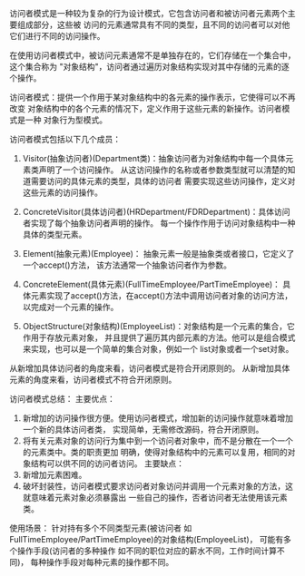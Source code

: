 访问者模式是一种较为复杂的行为设计模式，它包含访问者和被访问者元素两个主要组成部分，这些被
访问的元素通常具有不同的类型，且不同的访问者可以对他它们进行不同的访问操作。

在使用访问者模式中，被访问元素通常不是单独存在的，它们存储在一个集合中，这个集合称为
"对象结构"，访问者通过遍历对象结构实现对其中存储的元素的逐个操作。

访问者模式：提供一个作用于某对象结构中的各元素的操作表示，它使得可以不再改变
对象结构中的各个元素的情况下，定义作用于这些元素的新操作。访问者模式是一种
对象行为型模式。

访问者模式包括以下几个成员：
1. Visitor(抽象访问者)(Department类)：抽象访问者为对象结构中每一个具体元素类声明了一个访问操作。
从这访问操作的名称或者参数类型就可以清楚的知道需要访问的具体元素的类型，具体的访问者
需要实现这些访问操作，定义对这些元素的访问操作。

2. ConcreteVisitor(具体访问者)(HRDepartment/FDRDepartment)：具体访问者实现了每个抽象访问者声明的操作。
每一个操作作用于访问对象结构中一种具体的类型元素。

3. Element(抽象元素)(Employee)： 抽象元素一般是抽象类或者接口，它定义了一个accept()方法，
该方法通常一个抽象访问者作为参数。

4. ConcreteElement(具体元素)(FullTimeEmployee/PartTimeEmployee)： 
具体元素实现了accept()方法，在accept()方法中调用访问者对象的访问方法，以完成对一个元素的操作。

5. ObjectStructure(对象结构)(EmployeeList)：对象结构是一个元素的集合，它作用于存放元素对象，
并且提供了遍历其内部元素的方法。他可以是组合模式来实现，也可以是一个简单的集合对象，例如一个
list对象或者一个set对象。

从新增加具体访问者的角度来看，访问者模式是符合开闭原则的。
从新增加具体元素的角度来看，访问者模式不符合开闭原则。

访问者模式总结：
主要优点：
1. 新增加的访问操作很方便。使用访问者模式，增加新的访问操作就意味着增加一个新的具体访问者类，
实现简单，无需修改源码，符合开闭原则。
2. 将有关元素对象的访问行为集中到一个访问者对象中，而不是分散在一个一个的元素类中。类的职责更加
明确，使得对象结构中的元素可以复用，相同的对象结构可以供不同的访问者访问。
主要缺点：
1. 新增加元素困难。
2. 破坏封装性，访问者模式要求访问者对象访问并调用一个元素对象的方法，这就意味着元素对象必须暴露出
一些自己的操作，否者访问者无法使用该元素类。

使用场景：
针对持有多个不同类型元素(被访问者 如FullTimeEmployee/PartTimeEmployee)的对象结构(EmployeeList)，
可能有多个操作手段(访问者的多种操作 如不同的职位对应的薪水不同，工作时间计算不同)，
每种操作手段对每种元素的操作都不同。
